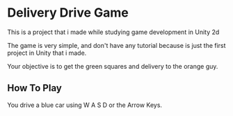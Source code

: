 # Delivery Drive Game
This is a project that i made while studying game development in Unity 2d

The game is very simple, and don't have any tutorial because is just the first project in Unity that i made.

Your objective is to get the green squares and delivery to the orange guy.

## How To Play

You drive a blue car using W A S D or the Arrow Keys.  
